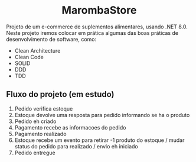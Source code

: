 <h1 align="center">MarombaStore</h1>

<p>
    Projeto de um e-commerce de suplementos alimentares, usando .NET 8.0.
    Neste projeto iremos colocar em prática algumas das boas práticas de desenvolvimento de software, como:
</p>

- Clean Architecture
- Clean Code
- SOLID
- DDD
- TDD

<h2>Fluxo do projeto (em estudo)</h2>

1. Pedido verifica estoque
2. Estoque devolve uma resposta para pedido informando se ha o produto
3. Pedido eh criado
4. Pagamento recebe as informacoes do pedido
5. Pagamento realizado
6. Estoque recebe um evento para retirar -1 produto do estoque /
    mudar status do pedido para realizado /
    envio eh iniciado
7. Pedido entregue